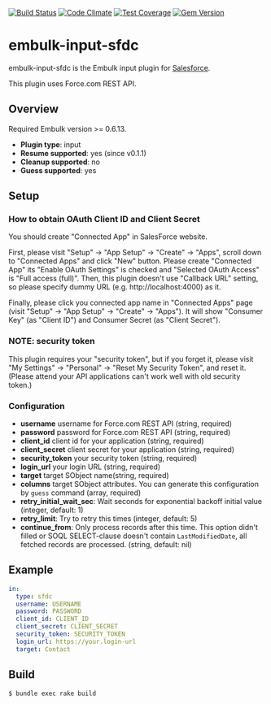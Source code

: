 [![Build Status](https://travis-ci.org/treasure-data/embulk-input-sfdc.svg?branch=master)](https://travis-ci.org/treasure-data/embulk-input-sfdc)
[![Code Climate](https://codeclimate.com/github/treasure-data/embulk-input-sfdc/badges/gpa.svg)](https://codeclimate.com/github/treasure-data/embulk-input-sfdc)
[![Test Coverage](https://codeclimate.com/github/treasure-data/embulk-input-sfdc/badges/coverage.svg)](https://codeclimate.com/github/treasure-data/embulk-input-sfdc/coverage)
[![Gem Version](https://badge.fury.io/rb/embulk-input-sfdc.svg)](https://badge.fury.io/rb/embulk-input-sfdc)

# embulk-input-sfdc

embulk-input-sfdc is the Embulk input plugin for [Salesforce](http://www.salesforce.com/).

This plugin uses Force.com REST API.

## Overview

Required Embulk version >= 0.6.13.

* **Plugin type**: input
* **Resume supported**: yes (since v0.1.1)
* **Cleanup supported**: no
* **Guess supported**: yes

## Setup

### How to obtain OAuth Client ID and Client Secret

You should create "Connected App" in SalesForce website.

First, please visit "Setup" -> "App Setup" -> "Create" -> "Apps", scroll down to "Connected Apps" and click "New" button. Please create "Connected App" its "Enable OAuth Settings" is checked and "Selected OAuth Access" is "Full access (full)". Then, this plugin doesn't use "Callback URL" setting, so please specify dummy URL (e.g. http://localhost:4000) as it.

Finally, please click you connected app name in "Connected Apps" page (visit "Setup" -> "App Setup" -> "Create" -> "Apps"). It will show "Consumer Key" (as "Client ID") and Consumer Secret (as "Client Secret").

### NOTE: security token

This plugin requires your "security token", but if you forget it, please visit "My Settings" -> "Personal" -> "Reset My Security Token", and reset it. (Please attend your API applications can't work well with old security token.)

### Configuration

- **username** username for Force.com REST API (string, required)
- **password** password for Force.com REST API (string, required)
- **client_id** client id for your application (string, required)
- **client_secret** client secret for your application (string, required)
- **security_token** your security token (string, required)
- **login_url** your login URL  (string, required)
- **target** target SObject name(string, required)
- **columns** target SObject attributes. You can generate this configuration by `guess` command (array, required)
- **retry_initial_wait_sec**: Wait seconds for exponential backoff initial value (integer, default: 1)
- **retry_limit**: Try to retry this times (integer, default: 5)
- **continue_from**: Only process records after this time. This option didn't filled or SOQL SELECT-clause doesn't contain `LastModifiedDate`, all fetched records are processed. (string, default: nil)

## Example

```yaml
in:
  type: sfdc
  username: USERNAME
  password: PASSWORD
  client_id: CLIENT_ID
  client_secret: CLIENT_SECRET
  security_token: SECURITY_TOKEN
  login_url: https://your.login-url
  target: Contact
```

## Build

```
$ bundle exec rake build
```
